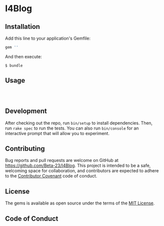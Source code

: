 # I4Blog

## Installation

Add this line to your application's Gemfile:

```ruby
gem ''
```

And then execute:

    $ bundle

## Usage
```ruby

```

```rails


```

## Development

After checking out the repo, run `bin/setup` to install dependencies. Then, run `rake spec` to run the tests. You can also run `bin/console` for an interactive prompt that will allow you to experiment.


## Contributing

Bug reports and pull requests are welcome on GitHub at https://github.com/Beta-23/I4Blog. This project is intended to be a safe, welcoming space for collaboration, and contributors are expected to adhere to the [Contributor Covenant](http://contributor-covenant.org) code of conduct.

## License

The gems is available as open source under the terms of the [MIT License](https://opensource.org/licenses/MIT).

## Code of Conduct



